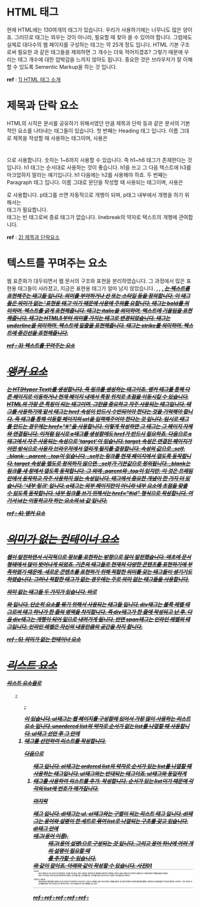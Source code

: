 # HTML 태그
현재 HTML에는 130여개의 태그가 있습니다. 우리가 사용하기에는 너무나도 많은 양이죠. 그러므로 태그는 외우는 것이 아니라, 필요할 때 찾아 쓸 수 있어야 합니다.
그럼에도 실제로 대다수의 웹 페이지를 구성하는 태그는 약 25개 정도 입니다. HTML 기본 구조로써 필요한 <html>과 같은 태그들을 제외하면 그 개수는 더욱 적어지겠죠? 그렇기 때문에 우리는 태그 개수에 대한 압박감을 느끼지 않아도 됩니다.
중요한 것은 브라우저가 잘 이해할 수 있도록 Sementic Markup을 하는 것 입니다.

**ref** : [1) HTML 태그 소개](https://www.boostcourse.org/cs120/lecture/92878/?isDesc=false)


# 제목과 단락 요소
HTML의 시작은 문서를 공유하기 위해서였던 만큼 제목과 단락 등과 같은 문서의 기본적인 요소를 나타내는 태그들이 있습니다. 
첫 번째는 Heading 태그 입니다. 이름 그대로 제목을 작성할 때 사용하는 태그이며, 사용은 <h1></h1>으로 사용합니다. 숫자는 1~6까지 사용할 수 있습니다. 즉 h1~h6 태그가 존재한다는 것 입니다.
h1 태그는 순서대로 사용하는 것이 좋습니다. h1을 쓰고 그 다음 텍스트에 h3를 마크업하지 말라는 얘기입니다. h1 다음에는 h2를 사용해야 하죠.
두 번째는 Paragraph 태그 입니다. 이름 그대로 문단을 작성할 때 사용되는 태그이며, 사용은 <p></p>로 사용합니다. p태그를 쓰면 자동적으로 개행이 되며, p태그 내부에서 개행을 하기 위해서는 <br>태그가 필요합니다.
<br>태그는 빈 태그로써 종료 태그가 없습니다. linebreak의 약자로 텍스트의 개행에 관여합니다.

**ref** : [2) 제목과 단락요소](https://www.boostcourse.org/cs120/lecture/92877/?isDesc=false)


# 텍스트를 꾸며주는 요소
웹 표준화가 대두되면서 웹 문서의 구조와 표현을 분리하였습니다. 그 과정에서 많은 표현용 태그들이 사라졌고, 지금은 표현용 태그가 얼마 남지 않았습니다.
<b>, <i>, <u>, <s> 는 텍스트를 표현해주는 태그들 입니다. 의미를 부여하거나 선 또는 스타일 등을 정의합니다. 이 태그들은 의미가 없는 '표현용 태그'이기 때문에 사용에 주의를 요합니다.
<b> 태그는 bold를 의미하며, 텍스트를 굵게 표현해줍니다.
<i> 태그는 italic을 의미하며, 텍스트에 기울임을 표현해줍니다. <i> 태그는 HTML5부터 의미를 가지는 태그로 변경되었습니다.
<u> 태그는 underline을 의미하며, 텍스트에 밑줄을 표현해줍니다.
<s> 태그는 strike를 의미하며, 텍스트에 중간선을 표현해줍니다. 

**ref** : [3) 텍스트를 꾸며주는 요소](https://www.boostcourse.org/cs120/lecture/92879/?isDesc=false)


# 앵커 요소
<a>는 HT(Hyper Text)를 생성합니다. 즉 링크를 생성하는 태그이죠. 앵커 태그를 통해 다른 페이지로 이동하거나 현재 페이지 내에서 특정 위치로 초점을 이동시킬 수 있습니다.
HTML의 가장 큰 특징이 되는 태그이며, 그만큼 중요하고 자주 사용되는 태그입니다.
<a>태그를 사용하기에 앞서 <a>태그는 href 속성이 반드시 수반되어야 한다는 것을 기억해야 합니다. 즉 <a>태그를 통해 이동할 페이지의 url을 입력해주어야 한다는 것 입니다. 임시로 <a>태그를 만드는 경우에는 href="#"을 사용합니다. 이렇게 작성하면 그 <a>태그는 그 페이지 자체와 연결됩니다. 이처럼 임시로 a태그를 생성함에도 href가 반드시 필요하죠.
다음으로 a태그에서 자주 사용되는 속성으로 'target'이 있습니다. target 속성은 연결된 페이지가 어떤 방식으로 사용자 브라우저에서 열리게 될지를 결정합니다. 속성의 값으로 _self, _blank, _parent, _top이 있습니다.
_self는 링크를 현재 페이지에서 열도록 동작합니다. target 속성을 별도로 정의하지 않으면, _self가 기본값으로 정의됩니다.
_blank는 링크를 새 창에서 열도록 동작합니다. 그 외에 _parent와 _top이 있지만, 이 것은 프레임 안에서 동작하고 자주 사용하지 않는 속성입니다.
<a>태그에서 중요한 개념이 한 가지 더 있습니다. '내부 링크' 입니다. a태그는 외부 페이지만이 아니라 내부 요소에 초점을 맞출 수 있도록 동작합니다. 내부 링크를 쓰기 위해서는 href="#id" 형식으로 작성합니다. 여기서 id는 이동하고자 하는 요소의 id 값 입니다.

**ref** : [4) 앵커 요소](https://www.boostcourse.org/cs120/lecture/92880/?isDesc=false)


# 의미가 없는 컨테이너 요소
웹이 발전하면서 시각적으로 정보를 표현하는 방향으로 많이 발전했습니다. 애초에 문서 형태에서 많이 벗어나게 되었죠. 기존의 태그들로 현재의 다양한 콘텐츠를 표현하기에 부족하였기 때문에, 새로운 콘텐츠를 표현하기 위해 적합한 의미를 갖는 태그들이 생기기도 하였습니다. 그러나 적합한 태그가 없는 경우에는 주로 의미 없는 태그들을 사용합니다.

의미 없는 태그들 두 가지가 있습니다. 바로 <div>와 <span> 입니다. 단순히 요소를 묶기 위해서 사용되는 태그들 입니다. div태그는 블록 레벨 태그로써 태그 하나가 한 줄의 영역을 차지합니다. 즉 div태그가 한 줄에 작성되고 난 후, 다음 div태그는 개행이 되어 밑으로 내려가게 됩니다. 반면 span태그는 인라인 레벨의 태그입니다. 인라인 레벨은 자신의 내용만큼의 공간을 차지 합니다.

**ref** : [5) 의미가 없는 컨테이너 요소](https://www.boostcourse.org/cs120/lecture/92881/?isDesc=false)

# 리스트 요소
리스트 요소들로 <ul>, <ol>, <dl>이 있습니다. ul태그는 웹 페이지를 구성함에 있어서 가장 많이 사용하는 리스트 요소 입니다. unordered list의 약자로 순서가 없는 list를 나열할 때 사용합니다. ul태그 선언 후 그 안에 <li>태그를 선언하여 리스트를 작성합니다.

다음으로 <ol>태그 입니다. ol태그는 ordered list의 약자로 순서가 있는 list를 나열할 때 사용하는 태그입니다. ul태그와는 반대되는 태그이죠. ul태그와 동일하게 <li>태그를 사용하여 리스트를 추가, 작성합니다. 순서가 있는 list이기 때문에 각각의 list에 번호가 매겨집니다.

마지막 <dl>태그 입니다. dl태그는 ul, ol태그와는 구별이 되는 리스트 태그 입니다. dl태그는 용어와 설명이 한 세트로 묶여 list로 나열되는 구조를 갖고 있습니다. dl태그 안에 <dt>태그(용어 이름), <dd>태그(용어 설명)으로 구성되는 것 입니다. 그리고 용어 하나에 여러 개의 설명이 필요할 때 <dd>를 추가할 수 있습니다. <dt></dt><dd></dd><dd></dd> 와 같이 말이죠. 아래와 같이 작성할 수 있습니다.
사진01 ![list_element](./img/list_element.png)

**ref** : []()
**ref** : []()
**ref** : []()
**ref** : []()
**ref** : []()